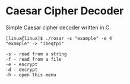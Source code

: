 # Caesar Cipher Decoder
Simple Caesar cipher decoder written in C.

```
[linux@linux]$ ./rosar -s "example" -e 4 
"example" -> "ibeqtpi" 
```

```
-s - read from a string
-f - read from a file
-e - encrypt
-d - decrypt
-h - open this menu
```
